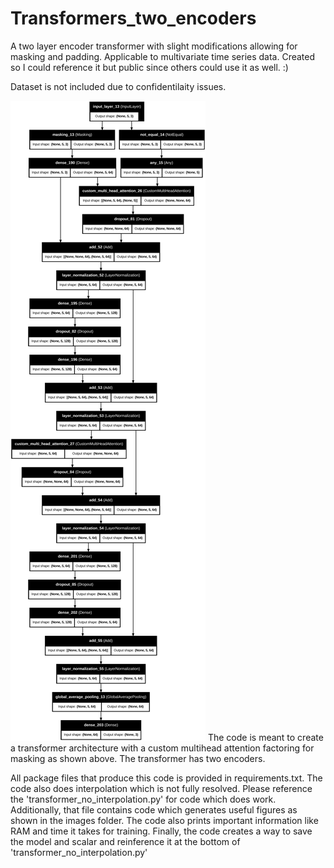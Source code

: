 # Transformers_two_encoders
A two layer encoder transformer with slight modifications allowing for masking and padding. Applicable to multivariate time series data. Created so I could reference it but public since others could use it as well. :)

Dataset is not included due to confidentilaity issues.

![Model Image](images/transformer_model_for_paper.png)
The code is meant to create a transformer architecture with a custom multihead attention factoring for masking as shown above. The transformer has two encoders.

All package files that produce this code is provided in requirements.txt. The code also does interpolation which is not fully resolved. Please reference the 'transformer_no_interpolation.py' for code which does work. Additionally, that file contains code which generates useful figures as shown in the images folder. The code also prints important information like RAM and time it takes for training. Finally, the code creates a way to save the model and scalar and reinference it at the bottom of 'transformer_no_interpolation.py'

